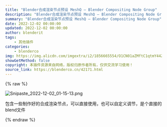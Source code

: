 ```yaml
---
title: "Blender合成渲染节点预设 MeshQ – Blender Compositing Node Group"
description: "Blender合成渲染节点预设 MeshQ – Blender Compositing Node Group"
summary: "Blender合成渲染节点预设 MeshQ – Blender Compositing Node Group"
date: 2022-12-02 00:00:00
updated: 2022-12-02 00:00:00
author: blenderit
tags: 
    - 其他插件
categories:
    - blenderco
img: https://img.alicdn.com/imgextra/i2/1856665554/O1CN01aZMftC1qtmY44ZKkZ_!!1856665554.png
showGetMethod: false
copyright: 本插件资源来自网络，版权归原作者所有，仅供交流学习使用！
source_link: https://blenderco.cn/42171.html
---
```


{% raw %}
<p><img class="aligncenter" src="https://img.alicdn.com/imgextra/i2/1856665554/O1CN01aZMftC1qtmY44ZKkZ_!!1856665554.png" alt="Snipaste_2022-12-02_01-15-13.png"></p><p>包含一些制作好的合成渲染节点，可以直接使用，也可以自定义调节，是个直接的blend文件</p>
<div style="display: none">blenderco</div>
{% endraw %}
